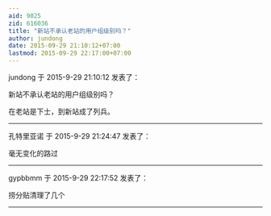 ```yaml
---
aid: 9025
zid: 616036
title: "新站不承认老站的用户组级别吗？"
author: jundong
date: 2015-09-29 21:10:12+07:00
lastmod: 2015-09-29 22:17:00+07:00
---
```


jundong 于 2015-9-29 21:10:12 发表了：

新站不承认老站的用户组级别吗？

在老站是下士，到新站成了列兵。

---

孔特里亚诺 于 2015-9-29 21:24:47 发表了：

毫无变化的路过

---

gypbbmm 于 2015-9-29 22:17:52 发表了：

捞分贴清理了几个

---
